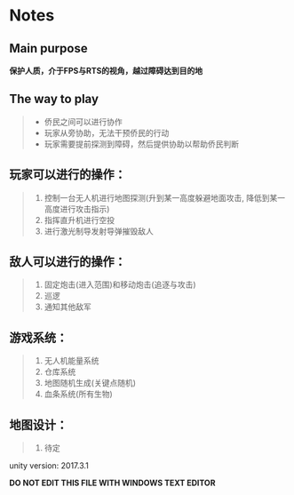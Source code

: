 ﻿# Notes
## Main purpose
**保护人质，介于FPS与RTS的视角，越过障碍达到目的地**
## The way to play
> - 侨民之间可以进行协作
> - 玩家从旁协助，无法干预侨民的行动
> - 玩家需要提前探测到障碍，然后提供协助以帮助侨民判断

## 玩家可以进行的操作：
> 1. 控制一台无人机进行地图探测(升到某一高度躲避地面攻击, 降低到某一高度进行攻击指示)
> 2. 指挥直升机进行空投
> 3. 进行激光制导发射导弹摧毁敌人

## 敌人可以进行的操作：
> 1. 固定炮击(进入范围)和移动炮击(追逐与攻击)
> 2. 巡逻
> 3. 通知其他敌军

## 游戏系统：
> 1. 无人机能量系统
> 2. 仓库系统
> 3. 地图随机生成(关键点随机)
> 4. 血条系统(所有生物)

## 地图设计：
> 1. 待定

unity version: 2017.3.1

**DO NOT EDIT THIS FILE WITH WINDOWS TEXT EDITOR**
